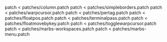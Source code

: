 patch < patches/column.patch
patch < patches/simpleborders.patch
patch < patches/warpcursor.patch
patch < patches/pertag.patch
patch < patches/floatpos.patch
patch < patches/terminalpass.patch
patch < patches/floatmovebykey.patch
patch < patches/togglewarpcursor.patch
patch < patches/marbs-workspaces.patch
patch < patches/marbs-menu.patch
